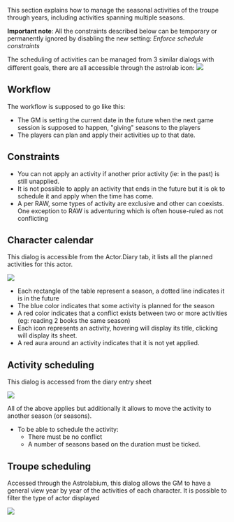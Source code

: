 This section explains how to manage the seasonal activities of the troupe through years, including activities spanning multiple seasons.

**Important note**: All the constraints described below can be temporary or permanently ignored by disabling the new setting: *Enforce schedule constraints*

The scheduling of activities can be managed from 3 similar dialogs with different goals, there are all accessible through the astrolab icon: ![](systems/arm5e/assets/userguide/astrolab.png)
## Workflow

The workflow is supposed to go like this:

- The GM is setting the current date in the future when the next game session is supposed to happen, "giving" seasons to the players
- The players can plan and apply their activities up to that date. 

## Constraints

- You can not apply an activity if another prior activity (ie: in the past) is still unapplied.
- It is not possible to apply an activity that ends in the future but it is ok to schedule it and apply when the time has come.
- A per RAW, some types of activity are exclusive and other can coexists. One exception to RAW is adventuring which is often house-ruled as not conflicting

## Character calendar

This dialog is accessible from the Actor.Diary tab, it lists all the planned activities for this actor.

![](systems/arm5e/assets/userguide/characterCalendar.png)

- Each rectangle of the table represent a season, a dotted line indicates it is in the future
- The blue color indicates that some activity is planned for the season
- A red color indicates that a conflict exists between two or more activities (eg: reading 2 books the same season)
- Each icon represents an activity, hovering will display its title, clicking will display its sheet.
- A red aura around an activity indicates that it is not yet applied.

## Activity scheduling

This dialog is accessed from the diary entry sheet

![](systems/arm5e/assets/userguide/activitySchedule.png)

All of the above applies but additionally it allows to move the activity to another season (or seasons).
- To be able to schedule the activity:
	- There must be no conflict
	- A number of seasons based on the duration must be ticked.

## Troupe scheduling

Accessed through the Astrolabium, this dialog allows the GM to have a general view year by year of the activities of each character. It is possible to filter the type of actor displayed

![](systems/arm5e/assets/userguide/troupeSchedule.png)